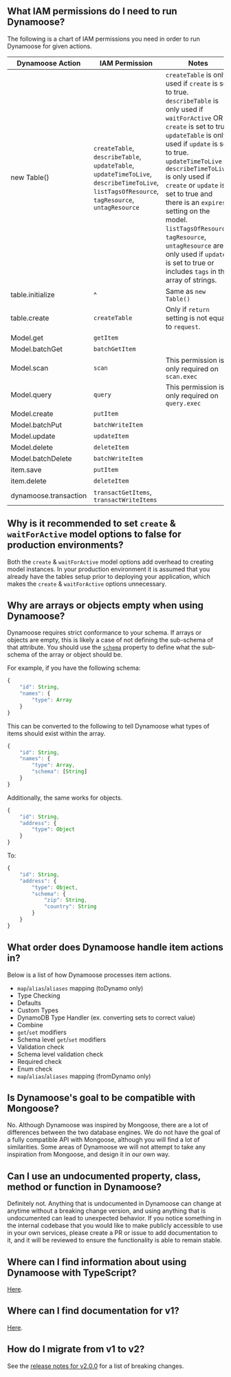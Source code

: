 ## What IAM permissions do I need to run Dynamoose?

The following is a chart of IAM permissions you need in order to run Dynamoose for given actions.

| Dynamoose Action | IAM Permission | Notes |
|------------------|----------------|-------|
| new Table() | `createTable`, `describeTable`, `updateTable`, `updateTimeToLive`, `describeTimeToLive`, `listTagsOfResource`, `tagResource`, `untagResource` | `createTable` is only used if `create` is set to true. `describeTable` is only used if `waitForActive` OR `create` is set to true. `updateTable` is only used if `update` is set to true. `updateTimeToLive` & `describeTimeToLive` is only used if `create` or `update` is set to true and there is an `expires` setting on the model. `listTagsOfResource`, `tagResource`, `untagResource` are only used if `update` is set to true or includes `tags` in the array of strings. |
| table.initialize | ^ | Same as `new Table()` |
| table.create | `createTable` | Only if `return` setting is not equal to `request`. |
| Model.get | `getItem` |  |
| Model.batchGet | `batchGetItem` |  |
| Model.scan | `scan` | This permission is only required on `scan.exec` |
| Model.query | `query` | This permission is only required on `query.exec` |
| Model.create | `putItem` |  |
| Model.batchPut | `batchWriteItem` |  |
| Model.update | `updateItem` |  |
| Model.delete | `deleteItem` |  |
| Model.batchDelete | `batchWriteItem` |  |
| item.save | `putItem` |  |
| item.delete | `deleteItem` |  |
| dynamoose.transaction | `transactGetItems`, `transactWriteItems` |  |

## Why is it recommended to set `create` & `waitForActive` model options to false for production environments?

Both the `create` & `waitForActive` model options add overhead to creating model instances. In your production environment it is assumed that you already have the tables setup prior to deploying your application, which makes the `create` & `waitForActive` options unnecessary.

## Why are arrays or objects empty when using Dynamoose?

Dynamoose requires strict conformance to your schema. If arrays or objects are empty, this is likely a case of not defining the sub-schema of that attribute. You should use the [`schema`](../guide/Schema#schema-object--array) property to define what the sub-schema of the array or object should be.

For example, if you have the following schema:

```js
{
	"id": String,
	"names": {
		"type": Array
	}
}
```

This can be converted to the following to tell Dynamoose what types of items should exist within the array.

```js
{
	"id": String,
	"names": {
		"type": Array,
		"schema": [String]
	}
}
```

Additionally, the same works for objects.

```js
{
	"id": String,
	"address": {
		"type": Object
	}
}
```

To:

```js
{
	"id": String,
	"address": {
		"type": Object,
		"schema": {
			"zip": String,
			"country": String
		}
	}
}
```

## What order does Dynamoose handle item actions in?

Below is a list of how Dynamoose processes item actions.

- `map`/`alias`/`aliases` mapping (toDynamo only)
- Type Checking
- Defaults
- Custom Types
- DynamoDB Type Handler (ex. converting sets to correct value)
- Combine
- `get`/`set` modifiers
- Schema level `get`/`set` modifiers
- Validation check
- Schema level validation check
- Required check
- Enum check
- `map`/`alias`/`aliases` mapping (fromDynamo only)

## Is Dynamoose's goal to be compatible with Mongoose?

No. Although Dynamoose was inspired by Mongoose, there are a lot of differences between the two database engines. We do not have the goal of a fully compatible API with Mongoose, although you will find a lot of similarities. Some areas of Dynamoose we will not attempt to take any inspiration from Mongoose, and design it in our own way.

## Can I use an undocumented property, class, method or function in Dynamoose?

Definitely not. Anything that is undocumented in Dynamoose can change at anytime without a breaking change version, and using anything that is undocumented can lead to unexpected behavior. If you notice something in the internal codebase that you would like to make publicly accessible to use in your own services, please create a PR or issue to add documentation to it, and it will be reviewed to ensure the functionality is able to remain stable.

## Where can I find information about using Dynamoose with TypeScript?

[Here](../getting_started/TypeScript).

## Where can I find documentation for v1?

[Here](https://v1.dynamoosejs.com).

## How do I migrate from v1 to v2?

See the [release notes for v2.0.0](https://github.com/dynamoose/dynamoose/releases/tag/v2.0.0) for a list of breaking changes.
